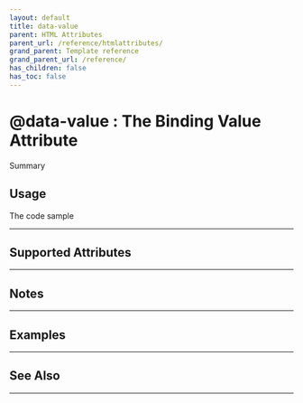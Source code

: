 ```yaml
---
layout: default
title: data-value
parent: HTML Attributes
parent_url: /reference/htmlattributes/
grand_parent: Template reference
grand_parent_url: /reference/
has_children: false
has_toc: false
---
```


# @data-value : The Binding Value Attribute

Summary

## Usage

 The code sample

---

## Supported Attributes


---

## Notes


---

## Examples


---


## See Also


---

